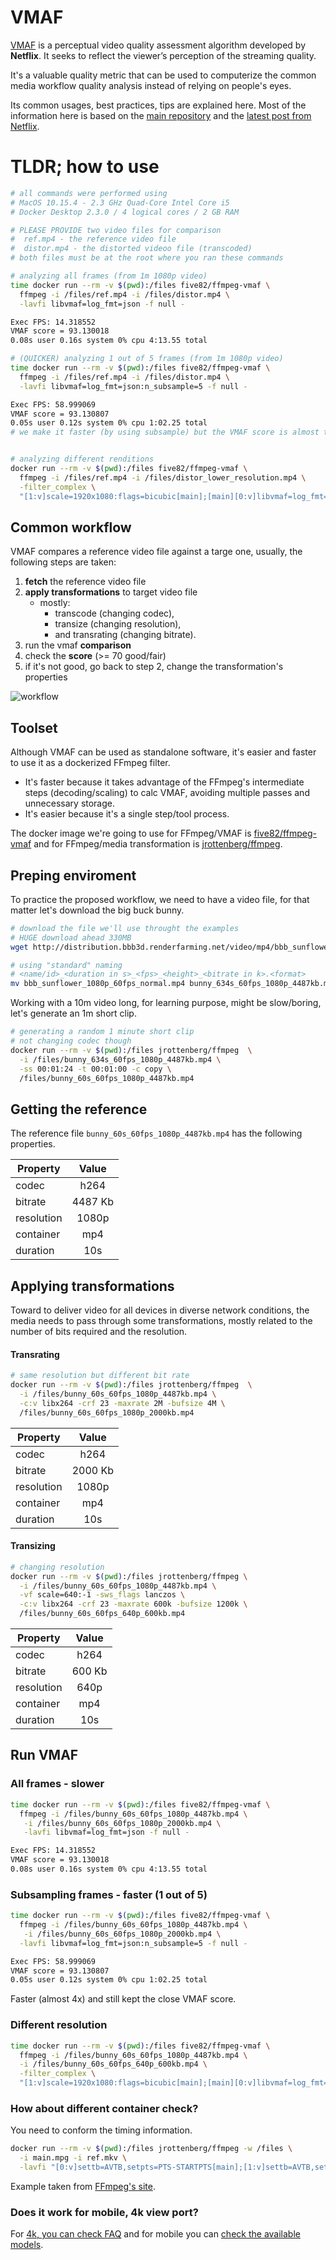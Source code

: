 # VMAF

[VMAF](https://github.com/Netflix/vmaf) is a perceptual video quality assessment algorithm developed by **Netflix**. It seeks to reflect the viewer’s perception of the streaming quality.

It's a valuable quality metric that can be used to computerize the common media workflow quality analysis instead of relying on people's eyes.

Its common usages, best practices, tips are explained here. Most of the information here is based on the [main repository](https://github.com/Netflix/vmaf) and the [latest post from Netflix](https://netflixtechblog.com/vmaf-the-journey-continues-44b51ee9ed12).

# TLDR; how to use

```bash
# all commands were performed using
# MacOS 10.15.4 - 2.3 GHz Quad-Core Intel Core i5
# Docker Desktop 2.3.0 / 4 logical cores / 2 GB RAM

# PLEASE PROVIDE two video files for comparison
#  ref.mp4 - the reference video file
#  distor.mp4 - the distorted videoo file (transcoded)
# both files must be at the root where you ran these commands

# analyzing all frames (from 1m 1080p video)
time docker run --rm -v $(pwd):/files five82/ffmpeg-vmaf \
  ffmpeg -i /files/ref.mp4 -i /files/distor.mp4 \
  -lavfi libvmaf=log_fmt=json -f null -

Exec FPS: 14.318552
VMAF score = 93.130018
0.08s user 0.16s system 0% cpu 4:13.55 total

# (QUICKER) analyzing 1 out of 5 frames (from 1m 1080p video)
time docker run --rm -v $(pwd):/files five82/ffmpeg-vmaf \
  ffmpeg -i /files/ref.mp4 -i /files/distor.mp4 \
  -lavfi libvmaf=log_fmt=json:n_subsample=5 -f null -

Exec FPS: 58.999069
VMAF score = 93.130807
0.05s user 0.12s system 0% cpu 1:02.25 total
# we make it faster (by using subsample) but the VMAF score is almost the same


# analyzing different renditions
docker run --rm -v $(pwd):/files five82/ffmpeg-vmaf \
  ffmpeg -i /files/ref.mp4 -i /files/distor_lower_resolution.mp4 \
  -filter_complex \
  "[1:v]scale=1920x1080:flags=bicubic[main];[main][0:v]libvmaf=log_fmt=json:n_subsample=5" -f null -


```


## Common workflow

VMAF compares a reference video file against a targe one, usually, the following steps are taken:

1. **fetch** the reference video file
1. **apply transformations** to target video file
	* mostly: 
		* transcode (changing codec),
		* transize (changing resolution), 
		* and transrating (changing bitrate).
1. run the vmaf **comparison**
1. check the **score** (>= 70 good/fair)
1. if it's not good, go back to step 2, change the transformation's properties

![workflow](/images/common_workflow.png)

## Toolset

Although VMAF can be used as standalone software, it's easier and faster to use it as a dockerized FFmpeg filter. 

* It's faster because it takes advantage of the FFmpeg's intermediate steps (decoding/scaling) to calc VMAF, avoiding multiple passes and unnecessary storage.
* It's easier because it's a single step/tool process.

The docker image we're going to use for FFmpeg/VMAF is [five82/ffmpeg-vmaf](https://github.com/five82/ffmpeg-vmaf) and for FFmpeg/media transformation is [jrottenberg/ffmpeg](https://github.com/jrottenberg/ffmpeg).

## Preping enviroment

To practice the proposed workflow, we need to have a video file, for that matter let's download the big buck bunny.

```bash
# download the file we'll use throught the examples
# HUGE download ahead 330MB
wget http://distribution.bbb3d.renderfarming.net/video/mp4/bbb_sunflower_1080p_60fps_normal.mp4

# using "standard" naming
# <name/id>_<duration in s>_<fps>_<height>_<bitrate in k>.<format>
mv bbb_sunflower_1080p_60fps_normal.mp4 bunny_634s_60fps_1080p_4487kb.mp4
```

Working with a 10m video long, for learning purpose, might be slow/boring, let's generate an 1m short clip.

```bash
# generating a random 1 minute short clip
# not changing codec though
docker run --rm -v $(pwd):/files jrottenberg/ffmpeg  \
  -i /files/bunny_634s_60fps_1080p_4487kb.mp4 \
  -ss 00:01:24 -t 00:01:00 -c copy \
  /files/bunny_60s_60fps_1080p_4487kb.mp4

```

## Getting the reference

The reference file `bunny_60s_60fps_1080p_4487kb.mp4` has the following properties.

| Property   |      Value      |
|----------|:-------------:|
| codec |  h264 |
| bitrate |    4487 Kb   |
| resolution | 1080p |
| container |  mp4 |
| duration |  10s |


## Applying transformations

Toward to deliver video for all devices in diverse network conditions, the media needs to pass through some transformations, mostly related to the number of bits required and the resolution.

#### Transrating

```bash
# same resolution but different bit rate
docker run --rm -v $(pwd):/files jrottenberg/ffmpeg  \
  -i /files/bunny_60s_60fps_1080p_4487kb.mp4 \
  -c:v libx264 -crf 23 -maxrate 2M -bufsize 4M \
  /files/bunny_60s_60fps_1080p_2000kb.mp4
```
| Property   |      Value      |
|----------|:-------------:|
| codec |  h264 |
| bitrate |    2000 Kb   |
| resolution | 1080p |
| container |  mp4 |
| duration |  10s |


#### Transizing

```bash
# changing resolution
docker run --rm -v $(pwd):/files jrottenberg/ffmpeg \
  -i /files/bunny_60s_60fps_1080p_4487kb.mp4 \
  -vf scale=640:-1 -sws_flags lanczos \
  -c:v libx264 -crf 23 -maxrate 600k -bufsize 1200k \
  /files/bunny_60s_60fps_640p_600kb.mp4
```

| Property   |      Value      |
|----------|:-------------:|
| codec |  h264 |
| bitrate |    600 Kb   |
| resolution | 640p |
| container |  mp4 |
| duration |  10s |


## Run VMAF

### All frames - slower
```bash
time docker run --rm -v $(pwd):/files five82/ffmpeg-vmaf \
  ffmpeg -i /files/bunny_60s_60fps_1080p_4487kb.mp4 \
   -i /files/bunny_60s_60fps_1080p_2000kb.mp4 \
   -lavfi libvmaf=log_fmt=json -f null -

Exec FPS: 14.318552
VMAF score = 93.130018
0.08s user 0.16s system 0% cpu 4:13.55 total
```
### Subsampling frames - faster (1 out of 5)
```bash
time docker run --rm -v $(pwd):/files five82/ffmpeg-vmaf \
  ffmpeg -i /files/bunny_60s_60fps_1080p_4487kb.mp4 \
   -i /files/bunny_60s_60fps_1080p_2000kb.mp4 \
  -lavfi libvmaf=log_fmt=json:n_subsample=5 -f null -

Exec FPS: 58.999069
VMAF score = 93.130807
0.05s user 0.12s system 0% cpu 1:02.25 total
```

Faster (almost 4x) and still kept the close VMAF score.

### Different resolution

```bash
time docker run --rm -v $(pwd):/files five82/ffmpeg-vmaf \
  ffmpeg -i /files/bunny_60s_60fps_1080p_4487kb.mp4 \
  -i /files/bunny_60s_60fps_640p_600kb.mp4 \
  -filter_complex \
  "[1:v]scale=1920x1080:flags=bicubic[main];[main][0:v]libvmaf=log_fmt=json:n_subsample=5" -f null -

```

### How about different container check?
You need to conform the timing information.

```bash
docker run --rm -v $(pwd):/files jrottenberg/ffmpeg -w /files \
  -i main.mpg -i ref.mkv \
  -lavfi "[0:v]settb=AVTB,setpts=PTS-STARTPTS[main];[1:v]settb=AVTB,setpts=PTS-STARTPTS[ref];[main][ref]libvmaf=psnr=1:log_fmt=json" -f null -
```
Example taken from [FFmpeg's site](https://ffmpeg.org/ffmpeg-all.html#Examples-115).
### Does it work for mobile, 4k view port?

For [4k, you can check FAQ](https://github.com/Netflix/vmaf/blob/master/FAQ.md#q-will-vmaf-work-on-4k-videos) and for mobile you can [check the available models](https://github.com/Netflix/vmaf/blob/master/resource/doc/models.md#predict-quality-on-a-cellular-phone-screen).
